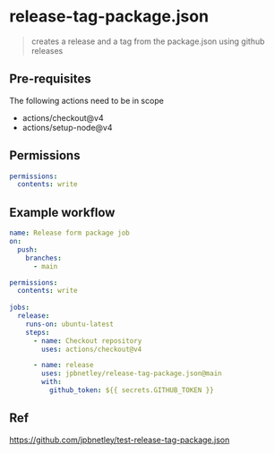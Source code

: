 # release-tag-package.json
> creates a release and a tag from the package.json using github releases

## Pre-requisites
The following actions need to be in scope
- actions/checkout@v4
- actions/setup-node@v4

## Permissions
```yml
permissions:
  contents: write
```


## Example workflow
```yml
name: Release form package job
on:
  push:
    branches:
      - main

permissions:
  contents: write
  
jobs:
  release:
    runs-on: ubuntu-latest
    steps:
      - name: Checkout repository
        uses: actions/checkout@v4

      - name: release
        uses: jpbnetley/release-tag-package.json@main
        with:
          github_token: ${{ secrets.GITHUB_TOKEN }}

```

## Ref
https://github.com/jpbnetley/test-release-tag-package.json
